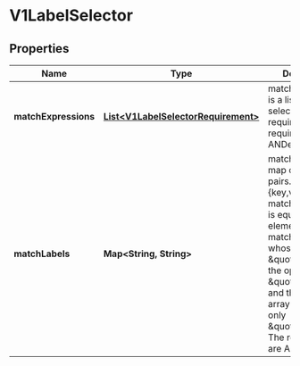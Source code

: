 
# V1LabelSelector

## Properties
Name | Type | Description | Notes
------------ | ------------- | ------------- | -------------
**matchExpressions** | [**List&lt;V1LabelSelectorRequirement&gt;**](V1LabelSelectorRequirement.md) | matchExpressions is a list of label selector requirements. The requirements are ANDed. |  [optional]
**matchLabels** | **Map&lt;String, String&gt;** | matchLabels is a map of {key,value} pairs. A single {key,value} in the matchLabels map is equivalent to an element of matchExpressions, whose key field is \&quot;key\&quot;, the operator is \&quot;In\&quot;, and the values array contains only \&quot;value\&quot;. The requirements are ANDed. |  [optional]



